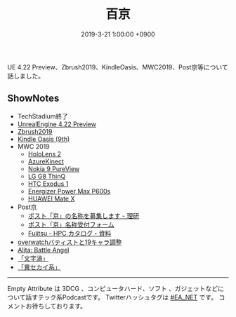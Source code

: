 ﻿---
actor_ids:
  - kou
  - hikaru
audio_file_path: /audio/7.mp3
audio_file_size: 40
date: 2019-3-21 1:00:00 +0900
description: UE 4.22 Preview、Zbrush2019、KindleOasis、MWC2019、Post京等について話しました
duration: "86:28"
layout: article
title: 7. 百京
---

UE 4.22 Preview、Zbrush2019、KindleOasis、MWC2019、Post京等について話しました。

## ShowNotes
- TechStadium終了
- [UnrealEngine 4.22 Preview](https://www.unrealengine.com/ja/blog/4-22-preview-1-now-available?sessionInvalidated=true)
- [Zbrush2019](https://oakcorp.net/pixologic/) 
- [Kindle Oasis (9th)](https://www.amazon.co.jp/dp/B06XDFJJRS/ref=fs_ods_fs_eink_cog?th=1)
- MWC 2019
    - [HoloLens 2](https://www.microsoft.com/ja-jp/hololens)
    - [AzureKinect](https://azure.microsoft.com/ja-jp/services/kinect-dk/)
    - [Nokia 9 PureView](https://www.nokia.com/phones/en_int/nokia-9-pureview#hero)
    - [LG G8 ThinQ](https://www.lg.com/us/mobile-phones/g8-thinq)
    - [HTC Exodus 1](https://japan.cnet.com/article/35127467/)
    - [Energizer Power Max P600s](https://kakakumag.com/pc-smartphone/?id=13407)
    - [HUAWEI Mate X](https://consumer.huawei.com/en/phones/mate-x/?ic_medium=hwdc&ic_source=corp_sbanner_matex)
- Post京
    - [ポスト「京」の名称を募集します - 理研](https://www.r-ccs.riken.jp/naming)
    - [ポスト「京」名称受付フォーム](https://postk-naming.smktg.jp/public/application/add/31)
    - [Fujitsu - HPC カタログ・資料](http://www.fujitsu.com/jp/solutions/business-technology/tc/catalog/)
- [overwatchバティストと19キャラ調整](https://wiki.denfaminicogamer.jp/overwatch/%E3%82%A2%E3%83%83%E3%83%97%E3%83%87%E3%83%BC%E3%83%88%E6%83%85%E5%A0%B1)
- [Alita: Battle Angel](http://www.foxmovies-jp.com/alitabattleangel/)
- [「文字渦」](https://www.amazon.co.jp/dp/B07M99YBG8)
- [「異セカイ系」](https://www.amazon.co.jp/dp/B07GDGFSY8)

---

Empty Attribute は 3DCG 、コンピュータハード、ソフト 、ガジェットなどについて話すテック系Podcastです。
Twitterハッシュタグは [#EA_NET](https://twitter.com/intent/tweet?hashtags=EA_Net) です。
コメントお待ちしております。